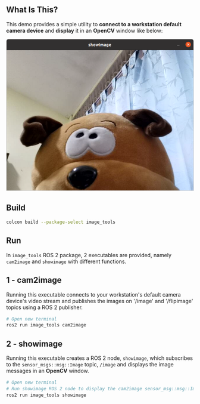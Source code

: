 ## **What Is This?**

This demo provides a simple utility to **connect to a workstation default camera device** and **display** it in an **OpenCV** window like below:

![](img/result.png)

## **Build**

```bash
colcon build --package-select image_tools
```

## **Run**

In `image_tools` ROS 2 package, 2 executables are provided, namely `cam2image` and `showimage` with different functions.

## **1 - cam2image**
Running this executable connects to your workstation's default camera device's video stream and publishes the images on '/image' and '/flipimage' topics using a ROS 2 publisher.

```bash
# Open new terminal
ros2 run image_tools cam2image
```

## **2 - showimage**
Running this executable creates a ROS 2 node, `showimage`, which subscribes to the `sensor_msgs::msg::Image` topic, `/image` and displays the image messages in an **OpenCV** window.  

```bash
# Open new terminal
# Run showimage ROS 2 node to display the cam2image sensor_msg::msg::Image messages.
ros2 run image_tools showimage
```

